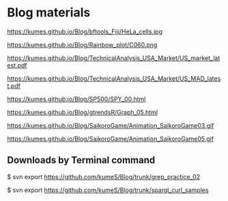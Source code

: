 # Blog materials

https://kumes.github.io/Blog/bftools_Fiji/HeLa_cells.jpg

https://kumes.github.io/Blog/Rainbow_plot/C060.png

https://kumes.github.io/Blog/TechnicalAnalysis_USA_Market/US_market_latest.pdf

https://kumes.github.io/Blog/TechnicalAnalysis_USA_Market/US_MAD_latest.pdf

https://kumes.github.io/Blog/SP500/SPY_00.html

https://kumes.github.io/Blog/gtrendsR/Graph_05.html

https://kumes.github.io/Blog/SaikoroGame/Animation_SaikoroGame03.gif

https://kumes.github.io/Blog/SaikoroGame/Animation_SaikoroGame05.gif

## Downloads by Terminal command

$ svn export  https://github.com/kumeS/Blog/trunk/grep_practice_02

$ svn export  https://github.com/kumeS/Blog/trunk/sparql_curl_samples

